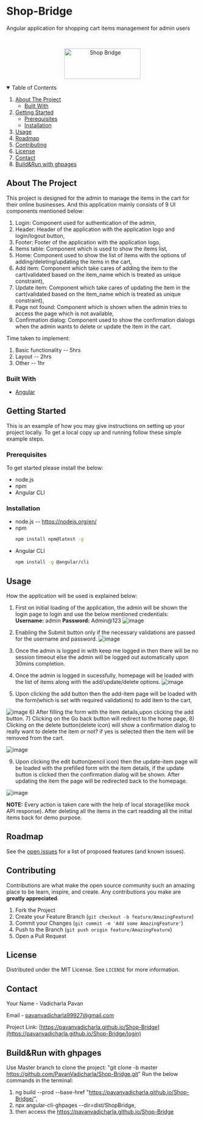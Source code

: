 # Shop-Bridge
Angular application for shopping cart items management for admin users


<!--
*** Thanks for checking out the Best-README-Template. If you have a suggestion
*** that would make this better, please fork the repo and create a pull request
*** or simply open an issue with the tag "enhancement".
*** Thanks again! Now go create something AMAZING! :D
-->

<!-- PROJECT LOGO -->
<br />
<p align="center">
  <a href="https://pavanvadicharla.github.io/Shop-Bridge/login">
    <img src="https://pavanvadicharla.github.io/Shop-Bridge/assets/logo.png" alt="Shop Bridge" width="200" height="80">
  </a>
</p>



<!-- TABLE OF CONTENTS -->
<details open="open">
  <summary>Table of Contents</summary>
  <ol>
    <li>
      <a href="#about-the-project">About The Project</a>
      <ul>
        <li><a href="#built-with">Built With</a></li>
      </ul>
    </li>
    <li>
      <a href="#getting-started">Getting Started</a>
      <ul>
        <li><a href="#prerequisites">Prerequisites</a></li>
        <li><a href="#installation">Installation</a></li>
      </ul>
    </li>
    <li><a href="#usage">Usage</a></li>
    <li><a href="#roadmap">Roadmap</a></li>
    <li><a href="#contributing">Contributing</a></li>
    <li><a href="#license">License</a></li>
    <li><a href="#contact">Contact</a></li>
    <li><a href="#build and load">Build&Run with ghpages</a></li>
  </ol>
</details>



<!-- ABOUT THE PROJECT -->
## About The Project

This project is designed for the admin to manage the items in the cart for their online businesses. And this application mainly consists of 9 UI components mentioned below:
1) Login: Component used for authentication of the admin,
2) Header: Header of the application with the application logo and login/logout button,
3) Footer: Footer of the application with the application logo,
4) Items table: Component which is used to show the items list,
5) Home: Component used to show the list of items with the options of adding/deleting/updating the items in the cart,
6) Add item: Component which take cares of adding the item to the cart(validated based on the item_name which is treated as unique constraint),
7) Update item: Component which take cares of updating the item in the cart(validated based on the item_name which is treated as unique constraint),
8) Page not found: Component which is shown when the admin tries to access the page which is not available,
9) Confirmation dialog: Component used to show the confirmation dialogs when the admin wants to delete or update the item in the cart.

Time taken to implement:
1) Basic functionality -- 5hrs
2) Layout -- 2hrs
3) Other -- 1hr

### Built With
* [Angular](https://getbootstrap.com)

<!-- GETTING STARTED -->
## Getting Started

This is an example of how you may give instructions on setting up your project locally.
To get a local copy up and running follow these simple example steps.

### Prerequisites

To get started please install the below:
* node.js 
* npm
* Angular CLI

### Installation

* node.js -- https://nodejs.org/en/
* npm
  ```sh
  npm install npm@latest -g
  ```
* Angular CLI
  ```sh
  npm install -g @angular/cli
  ```
  
<!-- USAGE EXAMPLES -->
## Usage

How the application will be used is explained below:
1) First on initial loading of the application, the admin will be shown the login page to login and use the below mentioned credentials:
**Username:** admin
**Password:** Admin@123
![image](https://user-images.githubusercontent.com/42332664/125817457-7a944c7f-6436-462a-9db3-9b3fe6531042.png)

2) Enabling the Submit button only if the necessary validations are passed for the username and password.
![image](https://user-images.githubusercontent.com/42332664/125819129-76ac6f41-35fd-43ea-b234-52771e4d7223.png)
3) Once the admin is logged in with keep me logged in then there will be no session timeout else the admin will be logged out automatically upon 30mins completion.
4) Once the admin is logged in sucessfully, homepage will be loaded with the list of items along with the add/update/delete options.
![image](https://user-images.githubusercontent.com/42332664/125819612-cdf61a13-2257-41a6-9447-0e75499abe0a.png)
5) Upon clicking the add button then the add-item page will be loaded with the form(which is set with required validations) to add item to the cart,
 
![image](https://user-images.githubusercontent.com/42332664/125820157-ebbecd04-e739-4d0d-8caf-2ef0e07618f2.png)
6) After filling the form with the item details,upon clicking the add button.
7) Clicking on the Go back button will redirect to the home page,
8) Clicking on the delete button(delete icon) will show a confirmation dialog to really want to delete the item or not? if yes is selected then the item will be removed from the cart.

![image](https://user-images.githubusercontent.com/42332664/125820958-23c22b0e-24a6-4d7e-a4af-4e8eeee40285.png)

9) Upon clicking the edit button(pencil icon) then the update-item page will be loaded with the prefilled form with the item details, if the update button is clicked then the confirmation dialog will be shown. After updating the item the page will be redirected back to the  homepage.

![image](https://user-images.githubusercontent.com/42332664/125821281-d3d86027-ed3b-4adf-98f6-d782b7c880f2.png)

**NOTE:**
Every action is taken care with the help of local storage(like mock API response).
After deleting all the items in the cart readding all the initial items back for demo purpose.

<!-- ROADMAP -->
## Roadmap

See the [open issues](https://github.com/othneildrew/Best-README-Template/issues) for a list of proposed features (and known issues).



<!-- CONTRIBUTING -->
## Contributing

Contributions are what make the open source community such an amazing place to be learn, inspire, and create. Any contributions you make are **greatly appreciated**.

1. Fork the Project
2. Create your Feature Branch (`git checkout -b feature/AmazingFeature`)
3. Commit your Changes (`git commit -m 'Add some AmazingFeature'`)
4. Push to the Branch (`git push origin feature/AmazingFeature`)
5. Open a Pull Request



<!-- LICENSE -->
## License

Distributed under the MIT License. See `LICENSE` for more information.



<!-- CONTACT -->
## Contact

Your Name - Vadicharla Pavan

Email - pavanvadicharla99927@gmail.com

Project Link: [https://pavanvadicharla.github.io/Shop-Bridge](https://pavanvadicharla.github.io/Shop-Bridge/login)

<!-- Build&Run with ghpages -->
## Build&Run with ghpages
Use Master branch to clone the project: "git clone -b master https://github.com/PavanVadicharla/Shop-Bridge.git"
Run the below commands in the terminal:
1) ng build --prod --base-href "https://pavanvadicharla.github.io/Shop-Bridge/",
2) npx angular-cli-ghpages --dir=dist/ShopBridge,
3) then access the https://pavanvadicharla.github.io/Shop-Bridge







